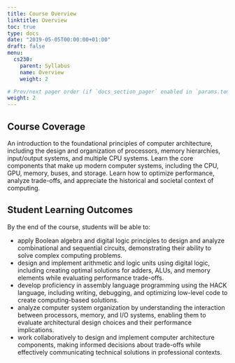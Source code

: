 ```yaml
---
title: Course Overview
linktitle: Overview
toc: true
type: docs
date: "2019-05-05T00:00:00+01:00"
draft: false
menu:
  cs230:
    parent: Syllabus
    name: Overview
    weight: 2

# Prev/next pager order (if `docs_section_pager` enabled in `params.toml`)
weight: 2
---
```


## Course Coverage

An introduction to the foundational principles of computer architecture, including the design and organization of processors, memory hierarchies, input/output systems, and multiple CPU systems. Learn the core components that make up modern computer systems, including the CPU, GPU, memory, buses, and storage. Learn how to optimize performance, analyze trade-offs, and appreciate the historical and societal context of computing.

## Student Learning Outcomes

By the end of the course, students will be able to:

* apply Boolean algebra and digital logic principles to design and analyze combinational and sequential circuits, demonstrating their ability to solve complex computing problems.
* design and implement arithmetic and logic units using digital logic, including creating optimal solutions for adders, ALUs, and memory elements while evaluating performance trade-offs.
* develop proficiency in assembly language programming using the HACK language, including writing, debugging, and optimizing low-level code to create computing-based solutions.
* analyze computer system organization by understanding the interaction between processors, memory, and I/O systems, enabling them to evaluate architectural design choices and their performance implications.
* work collaboratively to design and implement computer architecture components, making informed decisions about trade-offs while effectively communicating technical solutions in professional contexts.
